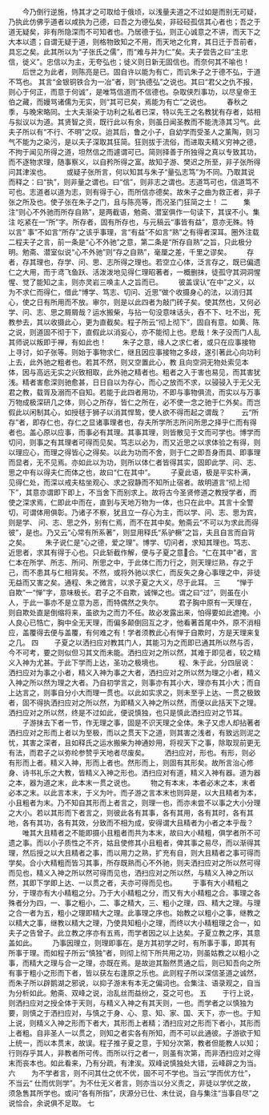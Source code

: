 <!-- { "loadSidebar": true } -->
　　今乃倒行逆施，恃其才之可取给于俄顷，以浅量夫道之不过如是而别无可疑，乃执此仿佛乎道者以咸执为己德，曰吾之为德弘矣，非硁硁孤信其心者也；吾之于道无疑矣，非有所隐深而不可知者也。乃居德于弘，则正心诚意之不讲，而天下之大本以遗；自谓无疑于道，则格物致知之不用，而天地之化育，其日迁于吾前者，具忘之矣。此其所以为“子张氏之儒”，而“难与并为仁”矣。夫子尝告之曰“主忠信，徙义”。忠信以为主，无夸弘也；徙义则日新无固信也。而奈何其不喻也！ 
　　后世之为此者，则陈亮是已。固自许以能为有亡，而讥朱子之于德不弘，于道不笃也。 
其言“金银铜铁合为一冶”者，则“执德弘”之说也。其曰“君父之仇不报，则心于何正，而意于何诚”，是唯笃信道而不信德也。杂取侠烈事功，以尽皇帝王伯之藏，而嫚骂诸儒为无实，则“其可已矣，焉能为有亡”之说也。 
　　春秋之季，与晚宋略同。士大夫渐染于功利之私者已深，特以先王之名教犹有存者，姑相与拟议以为道。其贤智之资，既行此以有余，则虽日闻圣教而不能洗涤其习气。此夫子所以有“不行、不明”之叹。迨其后，鲁之小子，自幼学而受圣人之薰陶，则习气不能为之染污，是以夫子深取其狂简。狂则拔于流俗，而进取夫精义穷神之德，不拘于闻见所得之道，坦然信之而遽谓可已。简则择善于所独得之真以专致其功，而不逐物求理，随事察义，以自矜所得之富。故知子游、樊迟之所至，非子张所得问其津涘也。 
　　或疑子张所言，何以知其与朱子“量弘志笃”为不同。乃取其说而释之：曰“执”，则非量之谓也。曰“信”，则非志之谓也。志道笃可也，信道笃不可也。志道者以道为志，则有得于心，而所信亦德矣。故朱子之曲为救正者，非子张之所及也。使子张在朱子之门，且与陈亮等，而况圣门狂简之士！ 
二
　　集注“则心不外驰而所存自熟”，是两截语，勉斋、潜室俱作一句读下，其误不小。集注 
吃紧在一“所”字。所存者，固有所存也，与元稿云“事皆有益”，意亦无殊。特以言“ 事”不如言“所存”之该乎事理，言“有益”不如言“熟”之有得者深耳。圈外注载二程夫子之言，前一条是“心不外驰”之意，第二条是“所存自熟”之旨，只此极分明。勉斋、潜室似说“心不外驰”则“存之自熟”，毫厘之差，千里之谬矣。 
　　存者，存其理也，存学、问、思、志所得之理也。若空立心体，泛言存之，既已偏遗仁之大用，而于鸢飞鱼跃、活泼泼地见得仁理昭著者，一概删抹，徒孤守其洞洞惺惺、觉了能知之主，则亦灵岩三唤主人之旨而已。 
　　彼盖误认“在中”之义，以为不求仁而得仁，借此“博学、笃志、切问、近思”做个收摄身心的法，以消归其心，使之日有所用而不放。审尔，则是以此四者为敲门砖子矣。使其然也，又何必学、问、志、思之屑屑哉？运水搬柴，与拈一句没意味话头，吞不下、吐不出，死教参去，其以收摄此心，更为直截矣。程子所云“彻上彻下”，固自有意。如黄、陈之说，则道固不彻于下，直假此以消妄心，亦不能彻上也。悲哉！朱子没而门人乱其师说以叛即于禅，有如此也！ 
　　朱子之意，缘人之求仁者，或只在应事接物上寻讨，如子张等。则始于事物求仁，继且因应事接物之多歧，遂引著此心向功利上去，此外驰之粗者也。若其不然，则又空置此心，教 
且向空洞无物处索见本体，因与高远无实之兴致相取，此外驰之精者也。粗者之入于害也易见，而其害犹浅。精者害愈深则驰愈甚，日日自以为存心，而心之放而不求，以骎骎入于无父无君之教，载胥及溺而不自知。若能于此四者用功，不即与事物俱流，而实以与万事万物成极深研几之体，则心之所存，皆仁之所在，必不使一念之驰于仁外矣。而岂假此以闲制其心，如授毬于狮子以消其悍鸷，使人欲不得而起之谓哉？ 
　　云“所存”者，即存仁也，存仁之显诸事理者也，存夫所学所志所问所思之择乎仁而有得者也。盖心原以应事，而事必有其理。其事其理，则皆散见于文而可学也。博学而切问，则事之有其理者可得而见矣。笃志以必为，而又近思之以求体验之有得，则以理应心，而理之得皆心之得矣。以此为功而不舍，则于仁之即吾身而具、即事理而显者，无不见焉。亦如此以为功，则所以体仁者皆得其实，固即此学、问、志、思之中有以得夫仁而体之也，故曰“仁在其中”。 
　　子夏此语，极是平实朴满，见得仁处，而深以戒夫枯坐观心、求之寂静而不知所止宿者。故明道言“彻上彻下”，其意亦谓即下即上，不当舍下而别求上。故将古今圣贤修道之教授学者，而使之深求焉，仁即此中而在，直到与天地万物为一体，也只在此中。其言十全警切，可谓体用俱彰。乃诸子不察，犹且立一存心为主，而以学、问、志、思为宾，则是学、 
问、志、思之外，别有仁焉，而不在其中矣。勉斋云“不可以为求此而得彼”，是也。乃又云“心常有所系著”，则显用释氏“系驴橛”之旨，夫且自言而自背之矣。 
　　朱子说仁是“心之德，爱之理”。博学、切问者，求知其理也。笃志、近思者，求其有得于心也。只此斩截作解，便与子夏之意合。“仁在其中”者，言仁本在所学、所志、所问、所思之中，于此体仁而力行之，则天理烂熟，存之于己，而不患其与仁相背矣。不然，或将外驰以求仁，而反失之身心事理之中，非徒无益而又害之矣。通程、朱之微言，以求子夏之大义，尽于此耳。 
三
　　“惮于自欺”一“惮”字，意味极长。君子之不自欺，诚惮之也。谓之曰“过”，则虽在小人，于此一事亦不是立意为恶，而特偶然之失尔。 
　　君子胸中原有一天理在，则自欺处直是倒缩将来，虽欲为之而力不任。故必发露出来，怕得要如此遮掩。小人良心已牿亡，胸中全无天理，而偏多颠倒回互之才，他看著首尾中外，原不消相应，盖覆得去便与盖覆，有何难之有！学者须教此心有惮于自欺时，方是天理来复之几。 
四 
　　子夏之以洒扫应对教其门人，其能习为之而即已通其所以然与否，今不可考，要之则似但习其文而未能。洒扫应对之所以然，其难于即见者，较之精义入神为尤甚。于此下学而上达，圣功之极境也。 
　　程、朱于此，分四层说：洒扫应对为事之小者，精义入神为事之大者，洒扫应对之所以然为理之小者，精义入神之所以然为理之大者。乃自初学言之，则事亦有其小大，理亦有其小大；而自上达言之，则事自分小大而理一贯也。以此如实求之，则未至乎上达、一贯之极致者，固不得执洒扫应对之所以然，为即精义入神之所以然，而便以此括天下之理。洒扫应对之所以然，终是不过如此，便说慎独，也只是慎此洒扫应对之节耳。 
　　子游抹去下者一节，作无理之事，固是不识天理之全体。朱子又虑人却拈著者洒扫应对之形而上者以为至极，而以之贯天下之道，则其害之浅者，有致远则泥之忧，其害之深者，且如释氏之运水搬柴为神通妙用，将视天下之事，除取现前更无有法，而君子之以弥纶参赞乎天地者尽废矣。 
　　洒扫应对，形也。有形，则必有形而上者。精义入神，形而上者也。然形而上，则固有其形矣。故所言治心修身、诗书礼乐之大教，皆精义入神之形也。洒扫应对有道，精义入神有器。道为器之本，器为道之末，此本末一贯之说也。 
　　物之有本末，本者必末之本，末者必本之末。以此言本末，于义为叶。而子游之言本末也则异是，以大且精者为本，小且粗者为末。乃不知自其形而上者言之，则理一也，而亦未尝不以事之大小分理之大小。若以其形而下者言之，则彼此各有其事，各有其用，各有其时，各有其地，各有其功，各有其效，分致而不相为成，安得谓大且精者为小者之本乎哉？ 
　　唯其大且精者之不能即摄小且粗者而共为本末，故曰大小精粗，俱学者所不可遗之事。而以小子质性之不齐，姑且使修其小且粗者，俾其事之易尽，而以渐得其理，然后授之以大且精者之事，而以用力之熟，扩充有自，则大且精者之事可得而学矣。合小大精粗而皆习其事，所存既熟而心不外驰，则夫洒扫应对之所以然可得而见也，精义入神之所以然可得而见也，洒扫应对之所以然，与精义入神之所以然，其即下学即上达、一以贯之者，夫亦可得而见也。 
　　于事有大小精粗之分，于理亦有大小精粗之分。乃于大小精粗之分，而又有大小精粗之合。事理之各殊者分为四，一、事之粗小，二、事之精大，三、粗小之理，四、精大之理。与理之合一者为五，粗小之理即精大之理。此事理之序也。始教之以粗小之事，继教之以精大之事，继教以精大之理，乃使具知粗小之理，而终以大小精粗理之合一，如夫子之告曾子。此立教之序亦有五焉，而学者因之以上达矣。子夏立教之序，其意盖如此。 
　　乃事因理立，则理即事在。是方其初学之时，有所事于事，即其有所事于理。而如程子所云“慎独”者，则彻上彻下所共用之功，则虽姑教之以粗小之事，而精大之理与合一之理，亦既在焉。是故迨其豁然贯通之后，则已知吾向之所有事于粗小之形而下者，皆以获左右逢原之乐也。此则程子所以深信圣道之诚然，而朱子所以辟鹅湖之邪说，以抑子游末有本无之偏词也。合集注、语录观之，自当为分析如此。勉斋、双峰之说，治乱丝而益纷之，芟之可也。 
五
　　于行上说，则洒扫应对之授全体于天则，与精义入神之有其天则，一也。而学者之以慎独为要，则慎之于洒扫应对，与慎之于身、心、意、知、家、国、天下，亦一也。于知上说，则精义入神之形而下者大，其形而上者精；洒扫应对之形而下者小，其形而上者粗。自非圣人一以贯之，则知之者实各有所知，而不可以此通彼。子游欲于知上统一，而以本贯末，故误。程子推子夏之意，于知分次第，教者但能教人以知；行则存乎其人，非教者所可传。而所以行之者一，则虽有次第，而非洒扫应对之得末而丧本也。如此看来，乃有分疏，有津涘。双峰说慎独处大错，云峰辟之为当。 
六 
　　为不学者言，则不问其仕之优不优，固不可不学也。当云“学而优方仕”，不当云“ 仕而优则学”。为不仕无义者言，则亦当以分义责之，非徒以学优之故，须急售其所学也。或问“各有所指”，庆源分已仕、未仕说，自与集注“当事自尽”之说恰合，余说俱不足取。 
七

